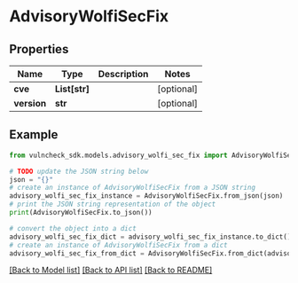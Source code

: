 # AdvisoryWolfiSecFix


## Properties

Name | Type | Description | Notes
------------ | ------------- | ------------- | -------------
**cve** | **List[str]** |  | [optional] 
**version** | **str** |  | [optional] 

## Example

```python
from vulncheck_sdk.models.advisory_wolfi_sec_fix import AdvisoryWolfiSecFix

# TODO update the JSON string below
json = "{}"
# create an instance of AdvisoryWolfiSecFix from a JSON string
advisory_wolfi_sec_fix_instance = AdvisoryWolfiSecFix.from_json(json)
# print the JSON string representation of the object
print(AdvisoryWolfiSecFix.to_json())

# convert the object into a dict
advisory_wolfi_sec_fix_dict = advisory_wolfi_sec_fix_instance.to_dict()
# create an instance of AdvisoryWolfiSecFix from a dict
advisory_wolfi_sec_fix_from_dict = AdvisoryWolfiSecFix.from_dict(advisory_wolfi_sec_fix_dict)
```
[[Back to Model list]](../README.md#documentation-for-models) [[Back to API list]](../README.md#documentation-for-api-endpoints) [[Back to README]](../README.md)


